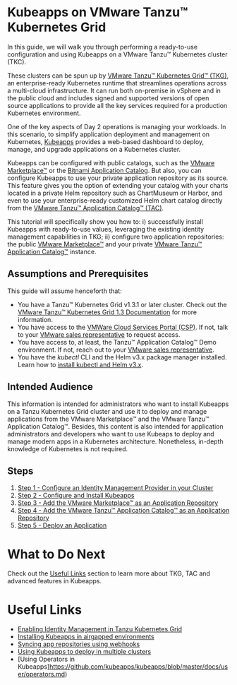 # Kubeapps on VMware Tanzu™ Kubernetes Grid

In this guide, we will walk you through performing a ready-to-use configuration and using Kubeapps on a VMware Tanzu™ Kubernetes cluster (TKC).

These clusters can be spun up by [VMware Tanzu™ Kubernetes Grid™ (TKG)](https://tanzu.vmware.com/kubernetes-grid), an enterprise-ready Kubernetes runtime that streamlines operations across a multi-cloud infrastructure. It can run both on-premise in vSphere and in the public cloud and includes signed and supported versions of open source applications to provide all the key services required for a production Kubernetes environment.

One of the key aspects of Day 2 operations is managing your workloads. In this scenario, to simplify application deployment and management on Kubernetes, [Kubeapps](https://kubeapps.com/) provides a web-based dashboard to deploy, manage, and upgrade applications on a Kubernetes cluster.

Kubeapps can be configured with public catalogs, such as the [VMware Marketplace™](https://marketplace.cloud.vmware.com/) or the [Bitnami Application Catalog](https://bitnami.com/stacks/helm). But also, you can configure Kubeapps to use your private application repository as its source.
This feature gives you the option of extending your catalog with your charts located in a private Helm repository such as ChartMuseum or Harbor, and even to use your enterprise-ready customized Helm chart catalog directly from the [VMware Tanzu™ Application Catalog™ (TAC)](https://tanzu.vmware.com/application-catalog).

This tutorial will specifically show you how to: i) successfully install Kubeapps with ready-to-use values, leveraging the existing identity management capabilities in TKG; ii) configure two application repositories: the public [VMware Marketplace™](https://marketplace.cloud.vmware.com/) and your private [VMware Tanzu™ Application Catalog™](https://tanzu.vmware.com/application-catalog) instance.

## Assumptions and Prerequisites

This guide will assume henceforth that:

- You have a Tanzu™ Kubernetes Grid v1.3.1 or later cluster. Check out the [VMware Tanzu™ Kubernetes Grid 1.3 Documentation](https://docs.vmware.com/en/VMware-Tanzu-Kubernetes-Grid/1.3/vmware-tanzu-kubernetes-grid-13/GUID-index.html) for more information.
- You have access to the [VMWare Cloud Services Portal (CSP)](https://console.cloud.vmware.com/). If not, talk to your [VMware sales representative](https://www.vmware.com/company/contact_sales.html) to request access.
- You have access to, at least, the Tanzu™ Application Catalog™ Demo environment. If not, reach out to your [VMware sales representative](https://www.vmware.com/company/contact_sales.html).
- You have the _kubectl_ CLI and the Helm v3.x package manager installed. Learn how to [install kubectl and Helm v3.x](https://docs.bitnami.com/kubernetes/get-started-kubernetes/#step-3-install-kubectl-command-line).

## Intended Audience

This information is intended for administrators who want to install Kubeapps on a Tanzu Kubernetes Grid cluster and use it to deploy and manage applications from the VMware Marketplace™ and the VMware Tanzu™ Application Catalog™. Besides, this content is also intended for application administrators and developers who want to use Kubeaps to deploy and manage modern apps in a Kubernetes architecture. Nonetheless, in-depth knowledge of Kubernetes is not required.

## Steps

1. [Step 1 - Configure an Identity Management Provider in your Cluster](./step-1.md)
2. [Step 2 - Configure and Install Kubeapps](./step-2.md)
3. [Step 3 - Add the VMware Marketplace™ as an Application Repository](./step-3.md)
4. [Step 4 - Add the VMware Tanzu™ Application Catalog™ as an Application Repository](./step-4.md)
5. [Step 5 - Deploy an Application](./step-5.md)

# What to Do Next

Check out the [Useful Links](#useful-links) section to learn more about TKG, TAC and advanced features in Kubeapps.

# Useful Links

- [Enabling Identity Management in Tanzu Kubernetes Grid](https://docs.vmware.com/en/VMware-Tanzu-Kubernetes-Grid/1.3/vmware-tanzu-kubernetes-grid-13/GUID-mgmt-clusters-enabling-id-mgmt.html)
- [Installing Kubeapps in airgapped environments](https://github.com/kubeapps/kubeapps/blob/master/docs/user/offline-installation.md)
- [Syncing app repositories using webhooks](https://github.com/kubeapps/kubeapps/blob/master/docs/user/syncing-apprepository-webhook.md)
- [Using Kubeapps to deploy in multiple clusters](https://github.com/kubeapps/kubeapps/blob/master/docs/user/deploying-to-multiple-clusters.md)
- [Using Operators in Kubeapps]https://github.com/kubeapps/kubeapps/blob/master/docs/user/operators.md)
